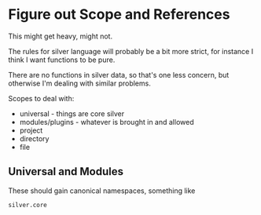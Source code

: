 Figure out Scope and References
===============================

This might get heavy, might not.

The rules for silver language will probably be a bit more strict, for instance I think I want functions to be pure.

There are no functions in silver data, so that's one less concern, but otherwise I'm dealing with similar problems.


Scopes to deal with:

* universal - things are core silver
* modules/plugins - whatever is brought in and allowed
* project
* directory
* file


Universal and Modules
---------------------

These should gain canonical namespaces, something like

	silver.core
